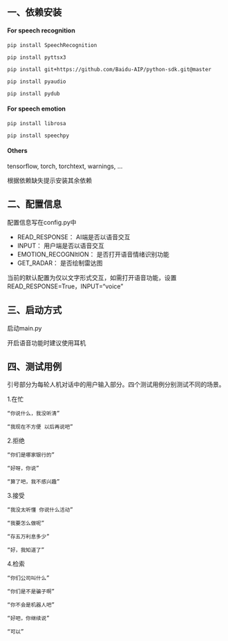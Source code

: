 ## 一、依赖安装

#### For speech recognition
```
pip install SpeechRecognition

pip install pyttsx3

pip install git+https://github.com/Baidu-AIP/python-sdk.git@master

pip install pyaudio 

pip install pydub
```

#### For speech emotion
```
pip install librosa

pip install speechpy
```
#### Others
tensorflow, torch, torchtext, warnings, ...

根据依赖缺失提示安装其余依赖

## 二、配置信息
配置信息写在config.py中

* READ_RESPONSE： AI端是否以语音交互
* INPUT： 用户端是否以语音交互
* EMOTION_RECOGNItION： 是否打开语音情绪识别功能
* GET_RADAR： 是否绘制雷达图

当前的默认配置为仅以文字形式交互，如需打开语音功能，设置READ_RESPONSE=True，INPUT=“voice”

## 三、启动方式
启动main.py

开启语音功能时建议使用耳机

## 四、测试用例
引号部分为每轮人机对话中的用户输入部分。四个测试用例分别测试不同的场景。

1.在忙

```
“你说什么，我没听清”

“我现在不方便 以后再说吧”
```

2.拒绝

```
“你们是哪家银行的”

“好呀，你说”

“算了吧，我不感兴趣”
```

3.接受

```
“我没太听懂 你说什么活动”

“我要怎么做呢”

“存五万利息多少”

“好，我知道了”
```

4.检索

```
“你们公司叫什么”

“你们是不是骗子啊”

“你不会是机器人吧”

“好吧，你继续说”

“可以”
```